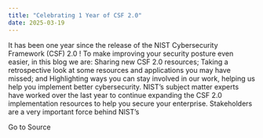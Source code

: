 ```yaml
---
title: "Celebrating 1 Year of CSF 2.0"
date: 2025-03-19
---
```


It has been one year since the release of the NIST Cybersecurity Framework (CSF) 2.0 ! To make improving your security posture even easier, in this blog we are: Sharing new CSF 2.0 resources; Taking a retrospective look at some resources and applications you may have missed; and Highlighting ways you can stay involved in our work, helping us help you implement better cybersecurity. NIST’s subject matter experts have worked over the last year to continue expanding the CSF 2.0 implementation resources to help you secure your enterprise. Stakeholders are a very important force behind NIST’s

Go to Source
